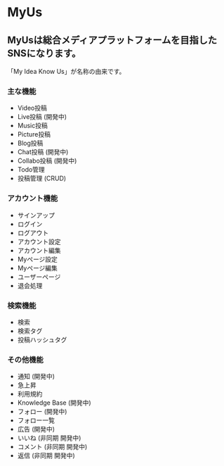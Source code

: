 # MyUs

## MyUsは総合メディアプラットフォームを目指したSNSになります。

「My Idea Know Us」が名称の由来です。

### 主な機能
- Video投稿
- Live投稿 (開発中)
- Music投稿
- Picture投稿
- Blog投稿
- Chat投稿 (開発中)
- Collabo投稿 (開発中)
- Todo管理
- 投稿管理 (CRUD)

### アカウント機能
- サインアップ
- ログイン
- ログアウト
- アカウント設定
- アカウント編集
- Myページ設定
- Myページ編集
- ユーザーページ
- 退会処理

### 検索機能
- 検索
- 検索タグ
- 投稿ハッシュタグ

### その他機能
- 通知 (開発中)
- 急上昇
- 利用規約
- Knowledge Base (開発中)
- フォロー (開発中)
- フォロー一覧
- 広告 (開発中)
- いいね (非同期 開発中)
- コメント (非同期 開発中)
- 返信 (非同期 開発中)